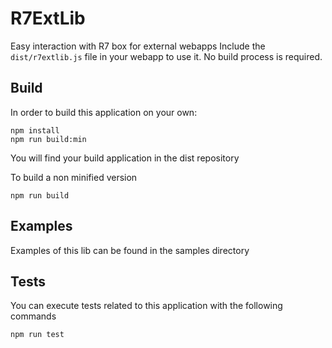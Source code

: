 # R7ExtLib

Easy interaction with R7 box for external webapps
Include the `dist/r7extlib.js` file in your webapp to use it. No build process is
required.

## Build

In order to build this application on your own:

```shell
npm install
npm run build:min
```
You will find your build application in the dist repository

To build a non minified version
```shell
npm run build
```

## Examples

Examples of this lib can be found in the samples directory

## Tests

You can execute tests related to this application with the following commands

```shell
npm run test
```
